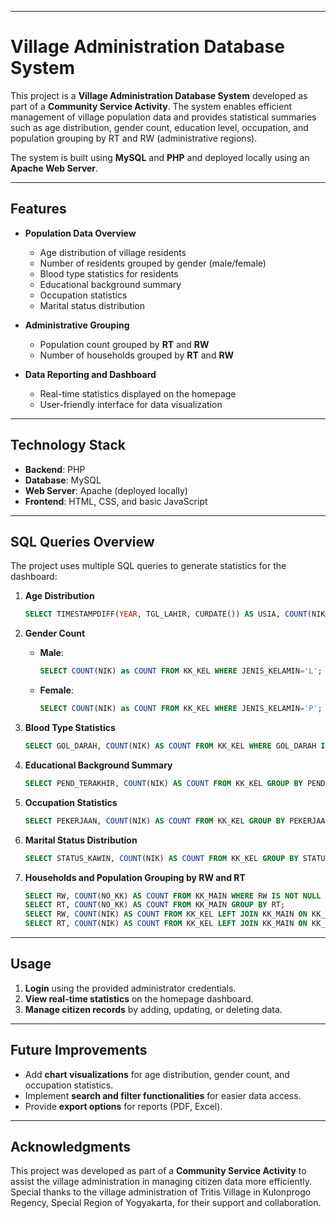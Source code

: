 
---

# Village Administration Database System  

This project is a **Village Administration Database System** developed as part of a **Community Service Activity**. The system enables efficient management of village population data and provides statistical summaries such as age distribution, gender count, education level, occupation, and population grouping by RT and RW (administrative regions).  

The system is built using **MySQL** and **PHP** and deployed locally using an **Apache Web Server**.  

---

## Features  
- **Population Data Overview**  
  - Age distribution of village residents  
  - Number of residents grouped by gender (male/female)  
  - Blood type statistics for residents  
  - Educational background summary  
  - Occupation statistics  
  - Marital status distribution  

- **Administrative Grouping**  
  - Population count grouped by **RT** and **RW**  
  - Number of households grouped by **RT** and **RW**  

- **Data Reporting and Dashboard**  
  - Real-time statistics displayed on the homepage  
  - User-friendly interface for data visualization  

---

## Technology Stack  
- **Backend**: PHP  
- **Database**: MySQL  
- **Web Server**: Apache (deployed locally)  
- **Frontend**: HTML, CSS, and basic JavaScript  

---

## SQL Queries Overview  
The project uses multiple SQL queries to generate statistics for the dashboard:  

1. **Age Distribution**  
   ```sql  
   SELECT TIMESTAMPDIFF(YEAR, TGL_LAHIR, CURDATE()) AS USIA, COUNT(NIK) AS COUNT FROM KK_KEL GROUP BY USIA ORDER BY USIA ASC;
   ```  

2. **Gender Count**  
   - **Male**:  
     ```sql  
     SELECT COUNT(NIK) as COUNT FROM KK_KEL WHERE JENIS_KELAMIN='L';
     ```  
   - **Female**:  
     ```sql  
     SELECT COUNT(NIK) as COUNT FROM KK_KEL WHERE JENIS_KELAMIN='P';
     ```  

3. **Blood Type Statistics**  
   ```sql  
   SELECT GOL_DARAH, COUNT(NIK) AS COUNT FROM KK_KEL WHERE GOL_DARAH IS NOT NULL AND GOL_DARAH <> 'TIDAK TAHU' GROUP BY GOL_DARAH ORDER BY GOL_DARAH ASC;
   ```  

4. **Educational Background Summary**  
   ```sql  
   SELECT PEND_TERAKHIR, COUNT(NIK) AS COUNT FROM KK_KEL GROUP BY PEND_TERAKHIR ORDER BY COUNT DESC;
   ```  

5. **Occupation Statistics**  
   ```sql  
   SELECT PEKERJAAN, COUNT(NIK) AS COUNT FROM KK_KEL GROUP BY PEKERJAAN ORDER BY COUNT DESC;
   ```  

6. **Marital Status Distribution**  
   ```sql  
   SELECT STATUS_KAWIN, COUNT(NIK) AS COUNT FROM KK_KEL GROUP BY STATUS_KAWIN ORDER BY STATUS_KAWIN ASC;
   ```  

7. **Households and Population Grouping by RW and RT**  
   ```sql  
   SELECT RW, COUNT(NO_KK) AS COUNT FROM KK_MAIN WHERE RW IS NOT NULL GROUP BY RW;  
   SELECT RT, COUNT(NO_KK) AS COUNT FROM KK_MAIN GROUP BY RT;  
   SELECT RW, COUNT(NIK) AS COUNT FROM KK_KEL LEFT JOIN KK_MAIN ON KK_KEL.NO_KK = KK_MAIN.NO_KK WHERE STATUS_HUB_KEL <> 'KEPALA KELUARGA' AND RW IS NOT NULL GROUP BY RW;  
   SELECT RT, COUNT(NIK) AS COUNT FROM KK_KEL LEFT JOIN KK_MAIN ON KK_KEL.NO_KK = KK_MAIN.NO_KK WHERE STATUS_HUB_KEL <> 'KEPALA KELUARGA' GROUP BY RT;  
   ```  

---

## Usage  
1. **Login** using the provided administrator credentials.  
2. **View real-time statistics** on the homepage dashboard.  
3. **Manage citizen records** by adding, updating, or deleting data.  

---

## Future Improvements  
- Add **chart visualizations** for age distribution, gender count, and occupation statistics.  
- Implement **search and filter functionalities** for easier data access.  
- Provide **export options** for reports (PDF, Excel).  

---

## Acknowledgments  
This project was developed as part of a **Community Service Activity** to assist the village administration in managing citizen data more efficiently. Special thanks to the village administration of Tritis Village in Kulonprogo Regency, Special Region of Yogyakarta, for their support and collaboration.  


